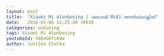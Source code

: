 ```yaml
---
layout: post
title:  "Xiaomi Mi A1unboxing | ഷവോമി MiA1 അൺബോക്സിങ്"
date:   2018-01-06 12:25:46 +0530
categories: unboxing
tags: Xiaomi Mi A1unboxing
youtubeId: X6B4G6fc69w
author: Justine Chacko
---
```






